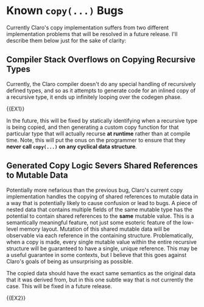 # Known `copy(...)` Bugs

Currently Claro's copy implementation suffers from two different implementation problems that will be resolved in a
future release. I'll describe them below just for the sake of clarity:

## Compiler Stack Overflows on Copying Recursive Types

Currently, the Claro compiler doesn't do any special handling of recursively defined types, and so as it attempts to
generate code for an inlined copy of a recursive type, it ends up infinitely looping over the codegen phase.

{{EX1}}

In the future, this will be fixed by statically identifying when a recursive type is being copied, and then generating
a custom copy function for that particular type that will actually recurse **at runtime** rather than at compile time.
Note, this will put the onus on the programmer to ensure that they **never call `copy(...)` on any cyclical data 
structure**. 

## Generated Copy Logic Severs Shared References to Mutable Data

Potentially more nefarious than the previous bug, Claro's current copy implementation handles the copying of shared
references to mutable data in a way that is potentially likely to cause confusion or lead to bugs. A piece of nested
data that contains multiple fields of the same mutable type has the potential to contain shared references to the 
**same** mutable value. This is a semantically meaningful feature, not just some esoteric feature of the low-level 
memory layout. Mutation of this shared mutable data will be observable via each reference in the containing structure.
Problematically, when a copy is made, every single mutable value within the entire recursive structure will be 
guaranteed to have a single, unique reference. This may be a useful guarantee in some contexts, but I believe that this
goes against Claro's goals of being as unsurprising as possible. 

The copied data should have the exact same semantics as the original data that it was derived from, but in this one 
subtle way that is not currently the case. This will be fixed in a future release. 

{{EX2}}